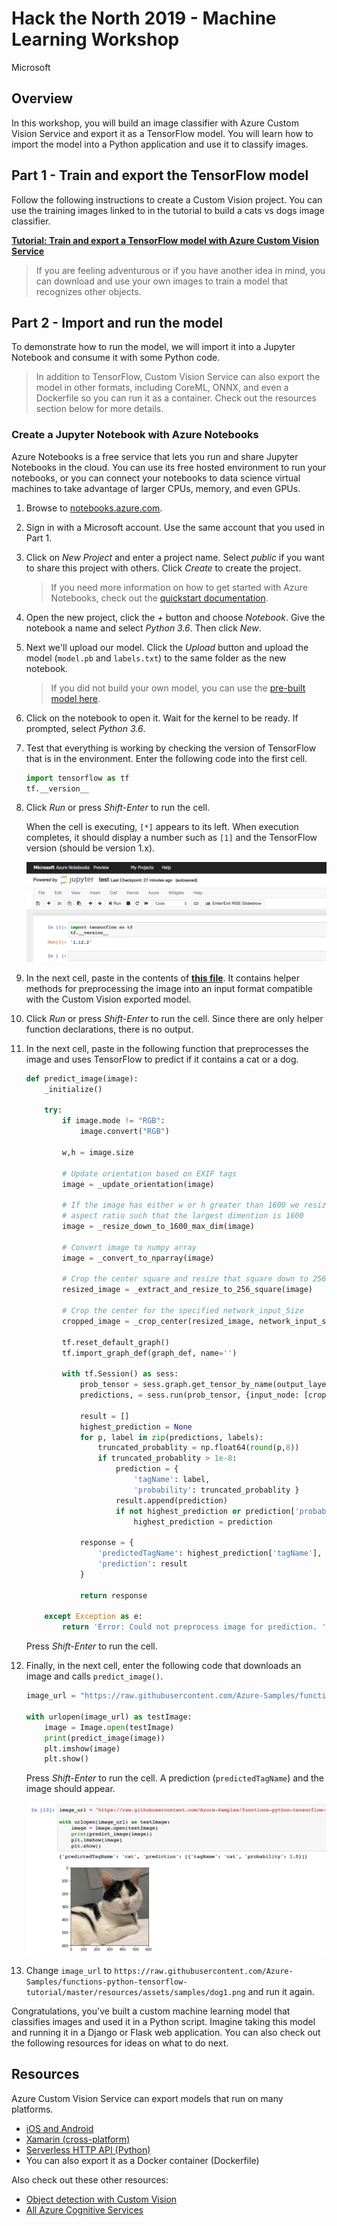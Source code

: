 # Hack the North 2019 - Machine Learning Workshop

Microsoft

## Overview

In this workshop, you will build an image classifier with Azure Custom Vision Service and export it as a TensorFlow model. You will learn how to import the model into a Python application and use it to classify images.

## Part 1 - Train and export the TensorFlow model

Follow the following instructions to create a Custom Vision project. You can use the training images linked to in the tutorial to build a cats vs dogs image classifier.

[**Tutorial: Train and export a TensorFlow model with Azure Custom Vision Service**](train-custom-vision-model.md)

> If you are feeling adventurous or if you have another idea in mind, you can download and use your own images to train a model that recognizes other objects.

## Part 2 - Import and run the model

To demonstrate how to run the model, we will import it into a Jupyter Notebook and consume it with some Python code.

> In addition to TensorFlow, Custom Vision Service can also export the model in other formats, including CoreML, ONNX, and even a Dockerfile so you can run it as a container. Check out the resources section below for more details.

### Create a Jupyter Notebook with Azure Notebooks

Azure Notebooks is a free service that lets you run and share Jupyter Notebooks in the cloud. You can use its free hosted environment to run your notebooks, or you can connect your notebooks to data science virtual machines to take advantage of larger CPUs, memory, and even GPUs.

1. Browse to [notebooks.azure.com](https://notebooks.azure.com/).

1. Sign in with a Microsoft account. Use the same account that you used in Part 1.

1. Click on *New Project* and enter a project name. Select *public* if you want to share this project with others. Click *Create* to create the project.

    > If you need more information on how to get started with Azure Notebooks, check out the [quickstart documentation](https://docs.microsoft.com/azure/notebooks/quickstart-create-share-jupyter-notebook).

1. Open the new project, click the *+* button and choose *Notebook*. Give the notebook a name and select *Python 3.6*. Then click *New*.

1. Next we'll upload our model. Click the *Upload* button and upload the model (`model.pb` and `labels.txt`) to the same folder as the new notebook.

    > If you did not build your own model, you can use the [pre-built model here](model/).

1. Click on the notebook to open it. Wait for the kernel to be ready. If prompted, select *Python 3.6*.

1. Test that everything is working by checking the version of TensorFlow that is in the environment. Enter the following code into the first cell.

    ```python
    import tensorflow as tf
    tf.__version__
    ```

1. Click *Run* or press *Shift-Enter* to run the cell.

    When the cell is executing, `[*]` appears to its left. When execution completes, it should display a number such as `[1]` and the TensorFlow version (should be version 1.x).

    ![Check version](images/check-version.png)

1. In the next cell, paste in the contents of [**this file**](predict_helpers.py). It contains helper methods for preprocessing the image into an input format compatible with the Custom Vision exported model.

1. Click *Run* or press *Shift-Enter* to run the cell. Since there are only helper function declarations, there is no output.

1. In the next cell, paste in the following function that preprocesses the image and uses TensorFlow to predict if it contains a cat or a dog.

    ```python
    def predict_image(image):
        _initialize()

        try:
            if image.mode != "RGB":
                image.convert("RGB")

            w,h = image.size
            
            # Update orientation based on EXIF tags
            image = _update_orientation(image)

            # If the image has either w or h greater than 1600 we resize it down respecting
            # aspect ratio such that the largest dimention is 1600
            image = _resize_down_to_1600_max_dim(image)

            # Convert image to numpy array
            image = _convert_to_nparray(image)
            
            # Crop the center square and resize that square down to 256x256
            resized_image = _extract_and_resize_to_256_square(image)

            # Crop the center for the specified network_input_Size
            cropped_image = _crop_center(resized_image, network_input_size, network_input_size)

            tf.reset_default_graph()
            tf.import_graph_def(graph_def, name='')

            with tf.Session() as sess:
                prob_tensor = sess.graph.get_tensor_by_name(output_layer)
                predictions, = sess.run(prob_tensor, {input_node: [cropped_image] })
                
                result = []
                highest_prediction = None
                for p, label in zip(predictions, labels):
                    truncated_probablity = np.float64(round(p,8))
                    if truncated_probablity > 1e-8:
                        prediction = {
                            'tagName': label,
                            'probability': truncated_probablity }
                        result.append(prediction)
                        if not highest_prediction or prediction['probability'] > highest_prediction['probability']:
                            highest_prediction = prediction

                response = {
                    'predictedTagName': highest_prediction['tagName'],
                    'prediction': result 
                }

                return response
                
        except Exception as e:
            return 'Error: Could not preprocess image for prediction. ' + str(e)
    ```

    Press *Shift-Enter* to run the cell.

1. Finally, in the next cell, enter the following code that downloads an image and calls `predict_image()`.

    ```python
    image_url = "https://raw.githubusercontent.com/Azure-Samples/functions-python-tensorflow-tutorial/master/resources/assets/samples/cat1.png"

    with urlopen(image_url) as testImage:
        image = Image.open(testImage)
        print(predict_image(image))
        plt.imshow(image)
        plt.show()
    ```

    Press *Shift-Enter* to run the cell. A prediction (`predictedTagName`) and the image should appear.

    ![Prediction result](images/predict.png)

1. Change `image_url` to `https://raw.githubusercontent.com/Azure-Samples/functions-python-tensorflow-tutorial/master/resources/assets/samples/dog1.png` and run it again.

Congratulations, you've built a custom machine learning model that classifies images and used it in a Python script. Imagine taking this model and running it in a Django or Flask web application. You can also check out the following resources for ideas on what to do next.

## Resources

Azure Custom Vision Service can export models that run on many platforms.

- [iOS and Android](https://docs.microsoft.com/azure/cognitive-services/custom-vision-service/export-your-model)
- [Xamarin (cross-platform)](https://channel9.msdn.com/Shows/XamarinShow/Custom-Vision--Object-Detection-Made-Easy)
- [Serverless HTTP API (Python)](https://docs.microsoft.com/azure/azure-functions/functions-machine-learning-tensorflow)
- You can also export it as a Docker container (Dockerfile)

Also check out these other resources:

- [Object detection with Custom Vision](https://docs.microsoft.com/azure/cognitive-services/custom-vision-service/get-started-build-detector)
- [All Azure Cognitive Services](https://docs.microsoft.com/azure/cognitive-services/)
